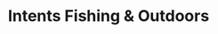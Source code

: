 ---
title: "Intents Fishing & Outdoors"
url: /mulwala/intents-fishing-and-outdoors/
shop: outdoor
---